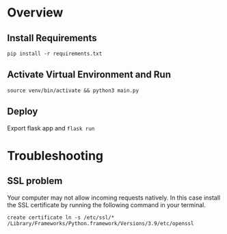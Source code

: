 # Overview

## Install Requirements

`pip install -r requirements.txt`

## Activate Virtual Environment and Run

`source venv/bin/activate && python3 main.py`

## Deploy

Export flask app and `flask run`


# Troubleshooting

## SSL problem

Your computer may not allow incoming requests natively. In this case install the SSL certificate by running the following command in your terminal.

`create certificate ln -s /etc/ssl/* /Library/Frameworks/Python.framework/Versions/3.9/etc/openssl`
